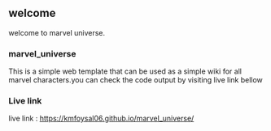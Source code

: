 ## welcome
welcome to marvel universe.
### marvel_universe
This is a simple web template that can be used as a simple wiki for all marvel characters.you can check the code output by visiting live link bellow
### Live link
live link : https://kmfoysal06.github.io/marvel_universe/
